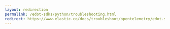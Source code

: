 ```yaml
---
layout: redirection
permalink: /edot-sdks/python/troubleshooting.html
redirect: https://www.elastic.co/docs/troubleshoot/opentelemetry/edot-sdks/python/index
---
```

